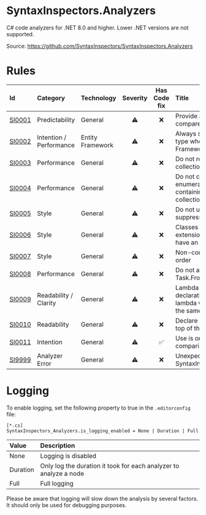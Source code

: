 # SyntaxInspectors.Analyzers

C# code analyzers for .NET 8.0 and higher. Lower .NET versions are not supported.

Source: https://github.com/SyntaxInspectors/SyntaxInspectors.Analyzers

# Rules

| Id                                                                                                      | Category                | Technology       | Severity | Has Code fix | Title                                                                            |
|:--------------------------------------------------------------------------------------------------------|:------------------------|:-----------------|:--------:|:------------:|:---------------------------------------------------------------------------------|
| [SI0001](https://github.com/SyntaxInspectors/SyntaxInspectors.Analyzers/blob/main/docs/Rules/AJ0001.md) | Predictability          | General          |    ⚠️    |      ❌       | Provide an equality comparer argument                                            | 
| [SI0002](https://github.com/SyntaxInspectors/SyntaxInspectors.Analyzers/blob/main/docs/Rules/AJ0002.md) | Intention / Performance | Entity Framework |    ⚠️    |      ❌       | Always specify the tracking type when using Entity Framework                     | 
| [SI0003](https://github.com/SyntaxInspectors/SyntaxInspectors.Analyzers/blob/main/docs/Rules/AJ0003.md) | Performance             | General          |    ⚠️    |      ❌       | Do not return materialized collection as enumerable                              | 
| [SI0004](https://github.com/SyntaxInspectors/SyntaxInspectors.Analyzers/blob/main/docs/Rules/AJ0004.md) | Performance             | General          |    ⚠️    |      ❌       | Do not create tasks of enumerable type containing a materialized collection      | 
| [SI0005](https://github.com/SyntaxInspectors/SyntaxInspectors.Analyzers/blob/main/docs/Rules/AJ0005.md) | Style                   | General          |    ⚠️    |      ❌       | Do not use general warning suppression                                           | 
| [SI0006](https://github.com/SyntaxInspectors/SyntaxInspectors.Analyzers/blob/main/docs/Rules/AJ0006.md) | Style                   | General          |    ⚠️    |      ❌       | Classes containing extension methods should have an `Extensions` suffix          | 
| [SI0007](https://github.com/SyntaxInspectors/SyntaxInspectors.Analyzers/blob/main/docs/Rules/AJ0007.md) | Style                   | General          |    ⚠️    |      ❌       | Non-compliant parameter order                                                    | 
| [SI0008](https://github.com/SyntaxInspectors/SyntaxInspectors.Analyzers/blob/main/docs/Rules/AJ0008.md) | Performance             | General          |    ⚠️    |      ❌       | Do not await Task.FromResult()                                                   | 
| [SI0009](https://github.com/SyntaxInspectors/SyntaxInspectors.Analyzers/blob/main/docs/Rules/AJ0009.md) | Readability / Clarity   | General          |    ⚠️    |      ❌       | Lambda variable declaration hides outer lambda variable that share the same name | 
| [SI0010](https://github.com/SyntaxInspectors/SyntaxInspectors.Analyzers/blob/main/docs/Rules/AJ0010.md) | Readability             | General          |    ⚠️    |      ❌       | Declare constants at the top of the method                                       | 
| [SI0011](https://github.com/SyntaxInspectors/SyntaxInspectors.Analyzers/blob/main/docs/Rules/AJ0010.md) | Intention               | General          |    ⚠️    |      ✅       | Use is or is not for null-comparison                                             | 
| [SI9999](https://github.com/SyntaxInspectors/SyntaxInspectors.Analyzers/blob/main/docs/Rules/AJ9999.md) | Analyzer Error          | General          |    ⚠️    |      ❌       | Unexpected error in SyntaxInspectors.Analyzers                                         | 

# Logging

To enable logging, set the following property to true in the `.editorconfig` file:

```
[*.cs]
SyntaxInspectors_Analyzers.is_logging_enabled = None | Duration | Full
```

| Value    | Description                                                       |
|:---------|:------------------------------------------------------------------|
| None     | Logging is disabled                                               |  
| Duration | Only log the duration it took for each analyzer to analyze a node |
| Full     | Full logging                                                      |

Please be aware that logging will slow down the analysis by several factors. It should only be used for debugging
purposes.

